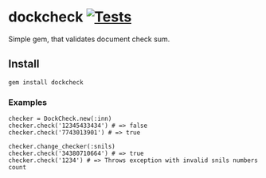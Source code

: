 # dockcheck [![Tests](https://github.com/solar05/dockcheck/actions/workflows/ruby.yml/badge.svg)](https://github.com/solar05/dockcheck/actions/workflows/ruby.yml)
Simple gem, that validates document check sum.

## Install
`gem install dockcheck`

### Examples
`checker = DockCheck.new(:inn)`  
`checker.check('12345433434') # => false`  
`checker.check('7743013901') # => true`  
   
`checker.change_checker(:snils)`  
`checker.check('34380710664') # => true`  
`checker.check('1234') # => Throws exception with invalid snils numbers count`  

